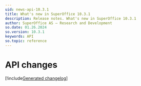 ```yaml
---
uid: news-api-10.3.1
title: What's new in SuperOffice 10.3.1
description: Release notes. What's new in SuperOffice 10.3.1
author: SuperOffice AS – Research and Development
so.date: 01.26.2024
so.version: 10.3.1
keywords: API
so.topic: reference
---
```


# API changes

[!include[Generated changelog](includes/changes-10.3.1.759.md)]
